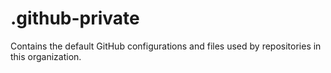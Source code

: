 # .github-private
Contains the default GitHub configurations and files used by repositories in this organization.
